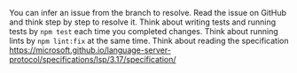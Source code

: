 You can infer an issue from the branch to resolve.
Read the issue on GitHub and think step by step to resolve it.
Think about writing tests and running tests by `npm test` each time you completed changes. Think about running lints by `npm lint:fix` at the same time.
Think about reading the specification https://microsoft.github.io/language-server-protocol/specifications/lsp/3.17/specification/
